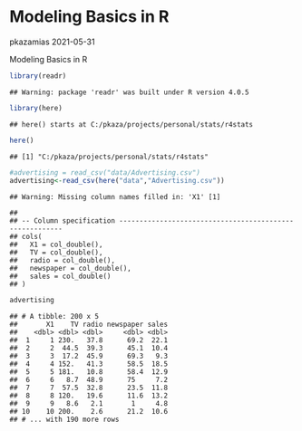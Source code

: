 Modeling Basics in R
================
pkazamias
2021-05-31

Modeling Basics in R

``` r
library(readr)
```

    ## Warning: package 'readr' was built under R version 4.0.5

``` r
library(here)
```

    ## here() starts at C:/pkaza/projects/personal/stats/r4stats

``` r
here()
```

    ## [1] "C:/pkaza/projects/personal/stats/r4stats"

``` r
#advertising = read_csv("data/Advertising.csv")
advertising<-read_csv(here("data","Advertising.csv"))
```

    ## Warning: Missing column names filled in: 'X1' [1]

    ## 
    ## -- Column specification --------------------------------------------------------
    ## cols(
    ##   X1 = col_double(),
    ##   TV = col_double(),
    ##   radio = col_double(),
    ##   newspaper = col_double(),
    ##   sales = col_double()
    ## )

``` r
advertising
```

    ## # A tibble: 200 x 5
    ##       X1    TV radio newspaper sales
    ##    <dbl> <dbl> <dbl>     <dbl> <dbl>
    ##  1     1 230.   37.8      69.2  22.1
    ##  2     2  44.5  39.3      45.1  10.4
    ##  3     3  17.2  45.9      69.3   9.3
    ##  4     4 152.   41.3      58.5  18.5
    ##  5     5 181.   10.8      58.4  12.9
    ##  6     6   8.7  48.9      75     7.2
    ##  7     7  57.5  32.8      23.5  11.8
    ##  8     8 120.   19.6      11.6  13.2
    ##  9     9   8.6   2.1       1     4.8
    ## 10    10 200.    2.6      21.2  10.6
    ## # ... with 190 more rows
